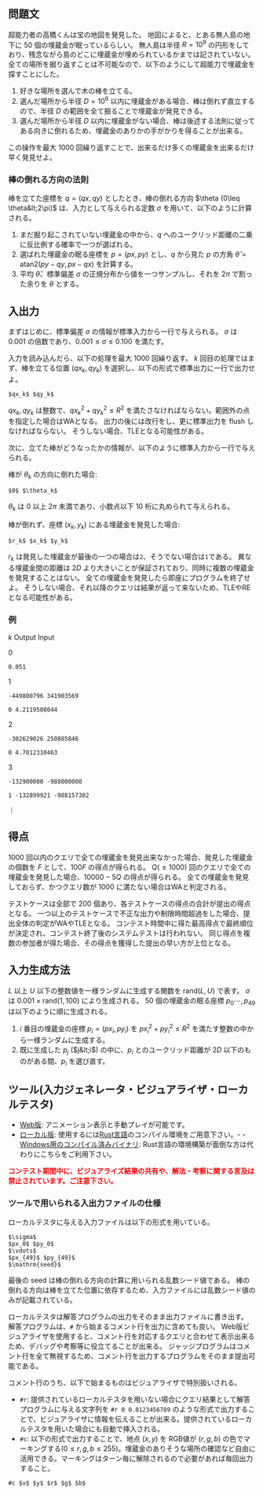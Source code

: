 ## 問題文

超能力者の高橋くんは宝の地図を発見した。
地図によると、とある無人島の地下に $50$ 個の埋蔵金が眠っているらしい。
無人島は半径 $R=10^9$ の円形をしており、残念ながら島のどこに埋蔵金が埋められているかまでは記されていない。
全ての場所を掘り返すことは不可能なので、以下のようにして超能力で埋蔵金を探すことにした。

1. 好きな場所を選んで木の棒を立てる。
2. 選んだ場所から半径 $D=10^6$ 以内に埋蔵金がある場合、棒は倒れず直立するので、半径 $D$ の範囲を全て掘ることで埋蔵金が発見できる。
3. 選んだ場所から半径 $D$ 以内に埋蔵金がない場合、棒は後述する法則に従ってある向きに倒れるため、埋蔵金のありかの手がかりを得ることが出来る。

この操作を最大 $1000$ 回繰り返すことで、出来るだけ多くの埋蔵金を出来るだけ早く発見せよ。

### 棒の倒れる方向の法則

棒を立てた座標を $q=(qx, qy)$ としたとき、棒の倒れる方向 $\theta (0\leq \theta&lt;2\pi)$ は、入力として与えられる定数 $\sigma$ を用いて、以下のように計算される。

1. まだ掘り起こされていない埋蔵金の中から、$q$ へのユークリッド距離の二乗に反比例する確率で一つが選ばれる。
2. 選ばれた埋蔵金の眠る座標を $p=(px,py)$ とし、$q$ から見た $p$ の方角 $\hat{\theta}=\mathrm{atan2}(py-qy,px-qx)$ を計算する。
3. 平均 $\hat{\theta}$、標準偏差 $\sigma$ の正規分布から値を一つサンプルし、それを $2\pi$ で割った余りを $\theta$ とする。

## 入出力

まずはじめに、標準偏差 $\sigma$ の情報が標準入力から一行で与えられる。
$\sigma$ は $0.001$ の倍数であり、$0.001\leq \sigma\leq 0.100$ を満たす。

入力を読み込んだら、以下の処理を最大 $1000$ 回繰り返す。
$k$ 回目の処理ではまず、棒を立てる位置 $(qx_k, qy_k)$ を選択し、以下の形式で標準出力に一行で出力せよ。

```plain
$qx_k$ $qy_k$
```

$qx_k, qy_k$ は整数で、$qx_k^2+qy_k^2\leq R^2$ を満たさなければならない。範囲外の点を指定した場合はWAとなる。
出力の後には改行をし、更に標準出力を flush しなければならない。
そうしない場合、TLEとなる可能性がある。

次に、立てた棒がどうなったかの情報が、以下のように標準入力から一行で与えられる。

棒が $\theta_k$ の方向に倒れた場合:

```plain
$0$ $\theta_k$
```

$\theta_k$ は $0$ 以上 $2\pi$ 未満であり、小数点以下 $10$ 桁に丸められて与えられる。

棒が倒れず、座標 $(x_k, y_k)$ にある埋蔵金を発見した場合:

```plain
$r_k$ $x_k$ $y_k$
```

$r_k$ は発見した埋蔵金が最後の一つの場合は`2`、そうでない場合は`1`である。
異なる埋蔵金間の距離は $2D$ より大きいことが保証されており、同時に複数の埋蔵金を発見することはない。
全ての埋蔵金を発見したら即座にプログラムを終了せよ。
そうしない場合、それ以降のクエリは結果が返って来ないため、TLEやREとなる可能性がある。

### 例

$k$
Output
Input

0

```plain
0.051
```

1
```plain
-449800796 341903569
```
```plain
0 4.2119508044
```

2
```plain
-302629026 250885846
```
```plain
0 4.7012310463
```

3
```plain
-132900000 -988000000
```
```plain
1 -132899921 -988157302
```

$\vdots$

## 得点

$1000$ 回以内のクエリで全ての埋蔵金を発見出来なかった場合、発見した埋蔵金の個数を $F$ として、$100F$ の得点が得られる。
$Q(\leq 1000)$ 回のクエリで全ての埋蔵金を発見した場合、$10000-5Q$ の得点が得られる。
全ての埋蔵金を発見しておらず、かつクエリ数が $1000$ に満たない場合はWAと判定される。

テストケースは全部で 200 個あり、各テストケースの得点の合計が提出の得点となる。
一つ以上のテストケースで不正な出力や制限時間超過をした場合、提出全体の判定がWAやTLEとなる。
コンテスト時間中に得た最高得点で最終順位が決定され、コンテスト終了後のシステムテストは行われない。 同じ得点を複数の参加者が得た場合、その得点を獲得した提出の早い方が上位となる。

## 入力生成方法

$L$ 以上 $U$ 以下の整数値を一様ランダムに生成する関数を $\mathrm{rand}(L,U)$ で表す。
$\sigma$ は $0.001\times \mathrm{rand}(1,100)$ により生成される。
$50$ 個の埋蔵金の眠る座標 $p_0\cdots,p_{49}$ は以下のように順に生成される。

1. $i$ 番目の埋蔵金の座標 $p_i=(px_i,py_i)$ を $px_i^2+py_i^2\leq R^2$ を満たす整数の中から一様ランダムに生成する。
2. 既に生成した $p_j$ ($j&lt;i$) の中に、$p_i$ とのユークリッド距離が $2D$ 以下のものがある間、$p_i$ を選び直す。

## ツール(入力ジェネレータ・ビジュアライザ・ローカルテスタ)

- [Web版](https://img.atcoder.jp/future-contest-2023-final/e8280aa7.html?lang=ja): アニメーション表示と手動プレイが可能です。
- [ローカル版](https://img.atcoder.jp/future-contest-2023-final/e8280aa7.zip): 使用するには[Rust言語](https://www.rust-lang.org/ja)のコンパイル環境をご用意下さい。-   - [Windows用のコンパイル済みバイナリ](https://img.atcoder.jp/future-contest-2023-final/e8280aa7_windows.zip): Rust言語の環境構築が面倒な方は代わりにこちらをご利用下さい。

<font color="red">**コンテスト期間中に、ビジュアライズ結果の共有や、解法・考察に関する言及は禁止されています。ご注意下さい。**</font>

### ツールで用いられる入出力ファイルの仕様

ローカルテスタに与える入力ファイルは以下の形式を用いている。

```plain
$\sigma$
$px_0$ $py_0$
$\vdots$
$px_{49}$ $py_{49}$
$\mathrm{seed}$
```

最後の $\mathrm{seed}$ は棒の倒れる方向の計算に用いられる乱数シード値である。
棒の倒れる方向は棒を立てた位置に依存するため、入力ファイルには乱数シード値のみが記載されている。

ローカルテスタは解答プログラムの出力をそのまま出力ファイルに書き出す。
解答プログラムは、`#` から始まるコメント行を出力に含めても良い。
Web版ビジュアライザを使用すると、コメント行を対応するクエリと合わせて表示出来るため、デバッグや考察等に役立てることが出来る。
ジャッジプログラムはコメント行を全て無視するため、コメント行を出力するプログラムをそのまま提出可能である。

コメント行のうち、以下で始まるものはビジュアライザで特別扱いされる。

- `#r`: 提供されているローカルテスタを用いない場合にクエリ結果として解答プログラムに与える文字列を `#r 0 0.0123456789` のような形式で出力することで、ビジュアライザに情報を伝えることが出来る。提供されているローカルテスタを用いた場合にも自動で挿入される。
- `#c`: 以下の形式で出力することで、地点 $(x, y)$ を RGB値が $(r,g,b)$ の色でマーキングする($0\leq r,g,b\leq 255$)。埋蔵金のありそうな場所の確認など自由に活用できる。マーキングはターン毎に解除されるので必要があれば毎回出力すること。

```plain
#c $x$ $y$ $r$ $g$ $b$
```